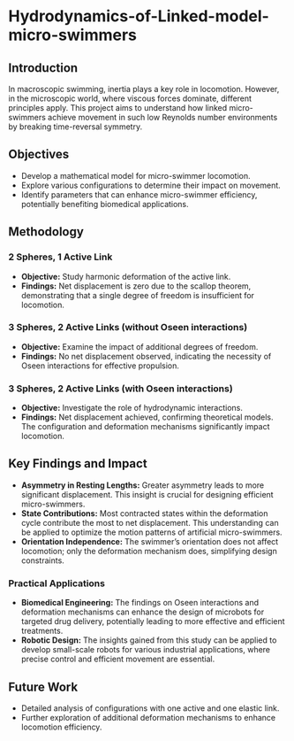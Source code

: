 # Hydrodynamics-of-Linked-model-micro-swimmers

## Introduction

In macroscopic swimming, inertia plays a key role in locomotion. However, in the microscopic world, where viscous forces dominate, different principles apply. This project aims to understand how linked micro-swimmers achieve movement in such low Reynolds number environments by breaking time-reversal symmetry.

## Objectives

- Develop a mathematical model for micro-swimmer locomotion.
- Explore various configurations to determine their impact on movement.
- Identify parameters that can enhance micro-swimmer efficiency, potentially benefiting biomedical applications.

## Methodology

### 2 Spheres, 1 Active Link
- **Objective:** Study harmonic deformation of the active link.
- **Findings:** Net displacement is zero due to the scallop theorem, demonstrating that a single degree of freedom is insufficient for locomotion.

### 3 Spheres, 2 Active Links (without Oseen interactions)
- **Objective:** Examine the impact of additional degrees of freedom.
- **Findings:** No net displacement observed, indicating the necessity of Oseen interactions for effective propulsion.

### 3 Spheres, 2 Active Links (with Oseen interactions)
- **Objective:** Investigate the role of hydrodynamic interactions.
- **Findings:** Net displacement achieved, confirming theoretical models. The configuration and deformation mechanisms significantly impact locomotion.

## Key Findings and Impact

- **Asymmetry in Resting Lengths:** Greater asymmetry leads to more significant displacement. This insight is crucial for designing efficient micro-swimmers.
- **State Contributions:** Most contracted states within the deformation cycle contribute the most to net displacement. This understanding can be applied to optimize the motion patterns of artificial micro-swimmers.
- **Orientation Independence:** The swimmer’s orientation does not affect locomotion; only the deformation mechanism does, simplifying design constraints.

### Practical Applications
- **Biomedical Engineering:** The findings on Oseen interactions and deformation mechanisms can enhance the design of microbots for targeted drug delivery, potentially leading to more effective and efficient treatments.
- **Robotic Design:** The insights gained from this study can be applied to develop small-scale robots for various industrial applications, where precise control and efficient movement are essential.

## Future Work

- Detailed analysis of configurations with one active and one elastic link.
- Further exploration of additional deformation mechanisms to enhance locomotion efficiency.
